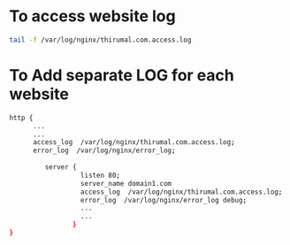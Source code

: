 # To access website log

```bash
tail -f /var/log/nginx/thirumal.com.access.log
```

# To Add separate LOG for each website

```bash
http {
      ...
      ...
      access_log  /var/log/nginx/thirumal.com.access.log;
      error_log  /var/log/nginx/error_log;
    
         server {
                  listen 80; 
                  server_name domain1.com
                  access_log  /var/log/nginx/thirumal.com.access.log;
                  error_log  /var/log/nginx/error_log debug;
                  ...
                  ...
                }
}
```